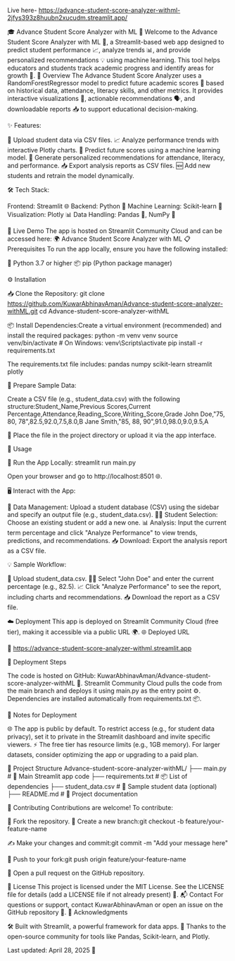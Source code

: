 Live here- https://advance-student-score-analyzer-withml-2jfys393z8huubn2xucudm.streamlit.app/

🎓 Advance Student Score Analyzer with ML 🌟
Welcome to the Advance Student Score Analyzer with ML 🚀, a Streamlit-based web app designed to predict student performance 📈, analyze trends 📊, and provide personalized recommendations 💡 using machine learning. This tool helps educators and students track academic progress and identify areas for growth 🌱.
🌟 Overview
The Advance Student Score Analyzer uses a RandomForestRegressor model to predict future academic scores 📝 based on historical data, attendance, literacy skills, and other metrics. It provides interactive visualizations 🎨, actionable recommendations 🗣️, and downloadable reports 📥 to support educational decision-making.

✨ Features:

📂 Upload student data via CSV files.
📈 Analyze performance trends with interactive Plotly charts.
🔮 Predict future scores using a machine learning model.
💬 Generate personalized recommendations for attendance, literacy, and performance.
📥 Export analysis reports as CSV files.
🆕 Add new students and retrain the model dynamically.


🛠️ Tech Stack:

Frontend: Streamlit 🌐
Backend: Python 🐍
Machine Learning: Scikit-learn 🤖
Visualization: Plotly 📊
Data Handling: Pandas 🐼, NumPy 🔢



🔗 Live Demo
The app is hosted on Streamlit Community Cloud and can be accessed here:
🌍 Advance Student Score Analyzer with ML
📋 Prerequisites
To run the app locally, ensure you have the following installed:

🐍 Python 3.7 or higher
📦 pip (Python package manager)

⚙️ Installation

📥 Clone the Repository:
git clone https://github.com/KuwarAbhinavAman/Advance-student-score-analyzer-withML.git
cd Advance-student-score-analyzer-withML


📦 Install Dependencies:Create a virtual environment (recommended) and install the required packages:
python -m venv venv
source venv/bin/activate  # On Windows: venv\Scripts\activate
pip install -r requirements.txt

The requirements.txt file includes:
pandas
numpy
scikit-learn
streamlit
plotly


📄 Prepare Sample Data:

Create a CSV file (e.g., student_data.csv) with the following structure:Student_Name,Previous Scores,Current Percentage,Attendance,Reading_Score,Writing_Score,Grade
John Doe,"75, 80, 78",82.5,92.0,7.5,8.0,B
Jane Smith,"85, 88, 90",91.0,98.0,9.0,9.5,A


📂 Place the file in the project directory or upload it via the app interface.



🚀 Usage

🏃 Run the App Locally:
streamlit run main.py

Open your browser and go to http://localhost:8501 🌐.

🖥️ Interact with the App:

📂 Data Management: Upload a student database (CSV) using the sidebar and specify an output file (e.g., student_data.csv).
👩‍🎓 Student Selection: Choose an existing student or add a new one.
📊 Analysis: Input the current term percentage and click "Analyze Performance" to view trends, predictions, and recommendations.
📥 Download: Export the analysis report as a CSV file.


💡 Sample Workflow:

📂 Upload student_data.csv.
👩‍🎓 Select "John Doe" and enter the current percentage (e.g., 82.5).
📈 Click "Analyze Performance" to see the report, including charts and recommendations.
📥 Download the report as a CSV file.



☁️ Deployment
This app is deployed on Streamlit Community Cloud (free tier), making it accessible via a public URL 🌍.
🌐 Deployed URL

🔗 https://advance-student-score-analyzer-withml.streamlit.app

🚀 Deployment Steps

The code is hosted on GitHub: KuwarAbhinavAman/Advance-student-score-analyzer-withML 📂.
Streamlit Community Cloud pulls the code from the main branch and deploys it using main.py as the entry point ⚙️.
Dependencies are installed automatically from requirements.txt 📦.

📝 Notes for Deployment

🌐 The app is public by default. To restrict access (e.g., for student data privacy), set it to private in the Streamlit dashboard and invite specific viewers.
⚡ The free tier has resource limits (e.g., 1GB memory). For larger datasets, consider optimizing the app or upgrading to a paid plan.

📁 Project Structure
Advance-student-score-analyzer-withML/
├── main.py               # 📜 Main Streamlit app code
├── requirements.txt      # 📦 List of dependencies
├── student_data.csv      # 📄 Sample student data (optional)
├── README.md             # 📖 Project documentation

🤝 Contributing
Contributions are welcome! To contribute:

🍴 Fork the repository.
🌿 Create a new branch:git checkout -b feature/your-feature-name


✍️ Make your changes and commit:git commit -m "Add your message here"


🚀 Push to your fork:git push origin feature/your-feature-name


📩 Open a pull request on the GitHub repository.

📜 License
This project is licensed under the MIT License. See the LICENSE file for details (add a LICENSE file if not already present) 📝.
📬 Contact
For questions or support, contact KuwarAbhinavAman or open an issue on the GitHub repository 📩.
🙏 Acknowledgments

🛠️ Built with Streamlit, a powerful framework for data apps.
💖 Thanks to the open-source community for tools like Pandas, Scikit-learn, and Plotly.


Last updated: April 28, 2025 📅
